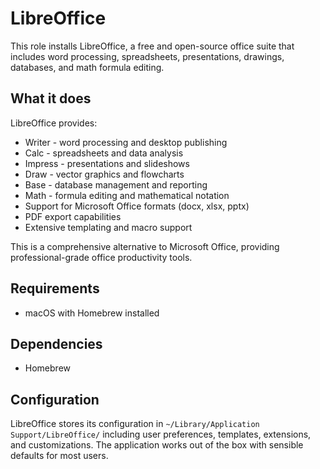 # LibreOffice

This role installs LibreOffice, a free and open-source office suite that includes word processing, spreadsheets, presentations, drawings, databases, and math formula editing.

## What it does

LibreOffice provides:
- Writer - word processing and desktop publishing
- Calc - spreadsheets and data analysis
- Impress - presentations and slideshows
- Draw - vector graphics and flowcharts
- Base - database management and reporting
- Math - formula editing and mathematical notation
- Support for Microsoft Office formats (docx, xlsx, pptx)
- PDF export capabilities
- Extensive templating and macro support

This is a comprehensive alternative to Microsoft Office, providing professional-grade office productivity tools.

## Requirements

- macOS with Homebrew installed

## Dependencies

- Homebrew

## Configuration

LibreOffice stores its configuration in `~/Library/Application Support/LibreOffice/` including user preferences, templates, extensions, and customizations. The application works out of the box with sensible defaults for most users.
